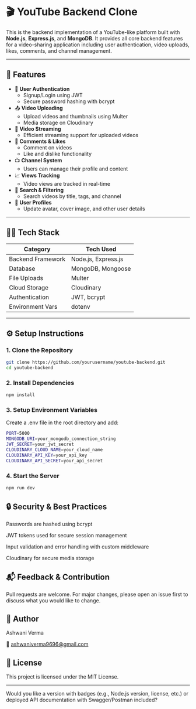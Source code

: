 # 🎬 YouTube Backend Clone

This is the backend implementation of a YouTube-like platform built with **Node.js**, **Express.js**, and **MongoDB**. It provides all core backend features for a video-sharing application including user authentication, video uploads, likes, comments, and channel management.

---

## 🚀 Features

- 🔐 **User Authentication**
  - Signup/Login using JWT
  - Secure password hashing with bcrypt
- 📤 **Video Uploading**
  - Upload videos and thumbnails using Multer
  - Media storage on Cloudinary
- 🎥 **Video Streaming**
  - Efficient streaming support for uploaded videos
- 💬 **Comments & Likes**
  - Comment on videos
  - Like and dislike functionality
- 📺 **Channel System**
  - Users can manage their profile and content
- 📈 **Views Tracking**
  - Video views are tracked in real-time
- 🔎 **Search & Filtering**
  - Search videos by title, tags, and channel
- 👤 **User Profiles**
  - Update avatar, cover image, and other user details

---

## 🧑‍💻 Tech Stack

| Category         | Tech Used                 |
|------------------|---------------------------|
| Backend Framework| Node.js, Express.js       |
| Database         | MongoDB, Mongoose         |
| File Uploads     | Multer                    |
| Cloud Storage    | Cloudinary                |
| Authentication   | JWT, bcrypt               |
| Environment Vars | dotenv                    |

---

## ⚙️ Setup Instructions

### 1. Clone the Repository
```bash
git clone https://github.com/yourusername/youtube-backend.git
cd youtube-backend
```
### 2. Install Dependencies
```bash
npm install
```
### 3. Setup Environment Variables
Create a .env file in the root directory and add:
```bash
PORT=5000
MONGODB_URI=your_mongodb_connection_string
JWT_SECRET=your_jwt_secret
CLOUDINARY_CLOUD_NAME=your_cloud_name
CLOUDINARY_API_KEY=your_api_key
CLOUDINARY_API_SECRET=your_api_secret
```
### 4. Start the Server
```bash
npm run dev
```
## 🔒 Security & Best Practices
Passwords are hashed using bcrypt

JWT tokens used for secure session management

Input validation and error handling with custom middleware

Cloudinary for secure media storage

## 📬 Feedback & Contribution

Pull requests are welcome. For major changes, please open an issue first to discuss what you would like to change.

## 🧑 Author
Ashwani Verma

📧 ashwaniverma9696@gmail.com

## 📝 License

This project is licensed under the MIT License.

---

Would you like a version with badges (e.g., Node.js version, license, etc.) or deployed API documentation with Swagger/Postman included?

